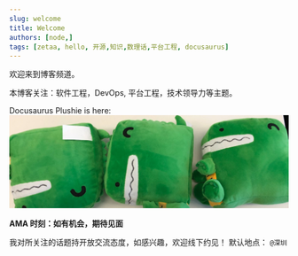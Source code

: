 ```yaml
---
slug: welcome
title: Welcome
authors: [node,]
tags: [zetaa, hello, 开源,知识,数理话,平台工程, docusaurus]
---
```


欢迎来到博客频道。

本博客关注：软件工程，DevOps, 平台工程，技术领导力等主题。

Docusaurus Plushie is here: 
![Docusaurus Plushie](./docusaurus-plushie-banner.jpeg)


**AMA 时刻：如有机会，期待见面** 

我对所关注的话题持开放交流态度，如感兴趣，欢迎线下约见！ 默认地点： <code>@深圳 </code>

